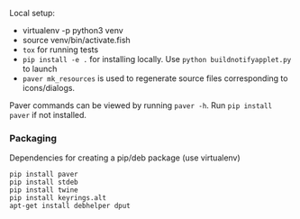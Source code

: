 Local setup:

* virtualenv -p python3 venv
* source venv/bin/activate.fish
* `tox` for running tests 
* `pip install -e .` for installing locally. Use `python buildnotifyapplet.py` to launch
* `paver mk_resources` is used to regenerate source files corresponding to icons/dialogs.

Paver commands can be viewed by running `paver -h`. Run `pip install paver` if not installed.

### Packaging

Dependencies for creating a pip/deb package (use virtualenv)

```
pip install paver
pip install stdeb
pip install twine
pip install keyrings.alt
apt-get install debhelper dput
```